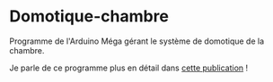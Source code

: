 # Domotique-chambre

Programme de l'Arduino Méga gérant le système de domotique de la chambre.

Je parle de ce programme plus en détail dans [cette publication](https://louis.leculier.com/publications/projets/domotique-de-la-chambre/larduino-mega-coeur-du-systeme/) !
